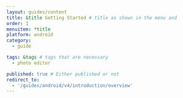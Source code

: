 ```yaml
---
layout: guides/content
title: &title Getting Started # title as shown in the menu and 
order: 1
menuitem: *title
platform: android
category: 
  - guide

tags: &tags # tags that are necessary
  - photo editor 

published: true # Either published or not 
redirect_to:
  - '/guides/android/v4/introduction/overview'
---
```

